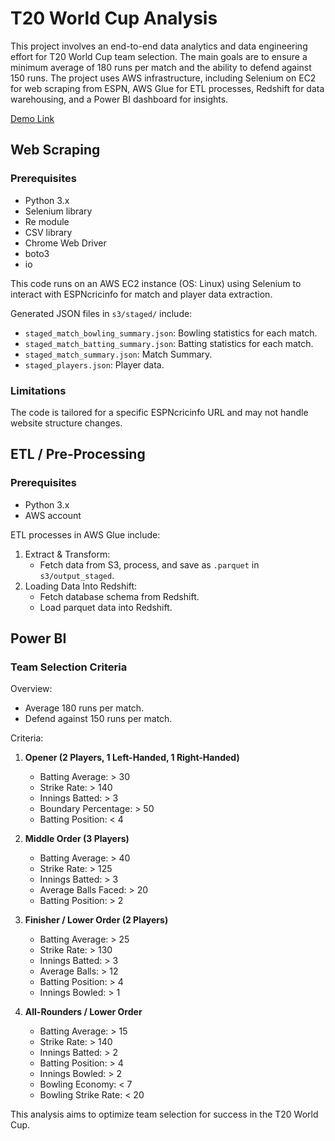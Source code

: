 # T20 World Cup Analysis

This project involves an end-to-end data analytics and data engineering effort for T20 World Cup team selection. The main goals are to ensure a minimum average of 180 runs per match and the ability to defend against 150 runs. The project uses AWS infrastructure, including Selenium on EC2 for web scraping from ESPN, AWS Glue for ETL processes, Redshift for data warehousing, and a Power BI dashboard for insights.

[Demo Link](https://app.powerbi.com/view?r=eyJrIjoiMDQxYWNjMGQtOTNmMS00N2NmLTkwMTItNDY4ZDczMTg2ZGUyIiwidCI6ImQxZjE0MzQ4LWYxYjUtNGEwOS1hYzk5LTdlYmYyMTNjYmM4MSIsImMiOjEwfQ%3D%3D)

## Web Scraping

### Prerequisites

- Python 3.x
- Selenium library
- Re module
- CSV library
- Chrome Web Driver
- boto3
- io

This code runs on an AWS EC2 instance (OS: Linux) using Selenium to interact with ESPNcricinfo for match and player data extraction.

Generated JSON files in `s3/staged/` include:
- `staged_match_bowling_summary.json`: Bowling statistics for each match.
- `staged_match_batting_summary.json`: Batting statistics for each match.
- `staged_match_summary.json`: Match Summary.
- `staged_players.json`: Player data.

### Limitations

The code is tailored for a specific ESPNcricinfo URL and may not handle website structure changes.

## ETL / Pre-Processing

### Prerequisites

- Python 3.x
- AWS account

ETL processes in AWS Glue include:
1. Extract & Transform:
   - Fetch data from S3, process, and save as `.parquet` in `s3/output_staged`.
2. Loading Data Into Redshift:
   - Fetch database schema from Redshift.
   - Load parquet data into Redshift.

## Power BI

### Team Selection Criteria

Overview:
- Average 180 runs per match.
- Defend against 150 runs per match.

Criteria:
1. **Opener (2 Players, 1 Left-Handed, 1 Right-Handed)**
   - Batting Average: > 30
   - Strike Rate: > 140
   - Innings Batted: > 3
   - Boundary Percentage: > 50
   - Batting Position: < 4

2. **Middle Order (3 Players)**
   - Batting Average: > 40
   - Strike Rate: > 125
   - Innings Batted: > 3
   - Average Balls Faced: > 20
   - Batting Position: > 2

3. **Finisher / Lower Order (2 Players)**
   - Batting Average: > 25
   - Strike Rate: > 130
   - Innings Batted: > 3
   - Average Balls: > 12
   - Batting Position: > 4
   - Innings Bowled: > 1

4. **All-Rounders / Lower Order**
   - Batting Average: > 15
   - Strike Rate: > 140
   - Innings Batted: > 2
   - Batting Position: > 4
   - Innings Bowled: > 2
   - Bowling Economy: < 7
   - Bowling Strike Rate: < 20

This analysis aims to optimize team selection for success in the T20 World Cup.
